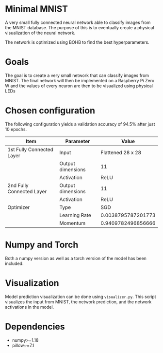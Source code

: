 # Minimal MNIST
A very small fully connected neural network able to classify images from the MNIST database.
The purpose of this is to eventually create a physical visualization of the neural network.

The network is optimized using BOHB to find the best hyperparameters. 

# Goals
The goal is to create a very small network that can classify images from MNIST.
The final network will then be implemented on a Raspberry Pi Zero W and the values of every neuron are then to be visualized using physical LEDs

# Chosen configuration
The following configuration yields a validation accuracy of 94.5% after just 10 epochs.

| Item                      | Parameter         | Value              |
|---------------------------|-------------------|--------------------|
| 1st Fully Connected Layer | Input             | Flattened 28 x 28  |
|                           | Output dimensions | 11                 |
|                           | Activation        | ReLU               |
| 2nd Fully Connected Layer | Output dimensions | 11                 |
|                           | Activation        | ReLU               |
| Optimizer                 | Type              | SGD                |
|                           | Learning Rate     | 0.0038795787201773 |
|                           | Momentum          | 0.9409782496856666 |

# Numpy and Torch
Both a numpy version as well as a torch version of the model has been included.

# Visualization
Model prediction visualization can be done using `visualizer.py`.
This script visualizes the input from MNIST, the network prediction, and the network activations in the model.

# Dependencies
- numpy>=1.18
- pillow~=7.1